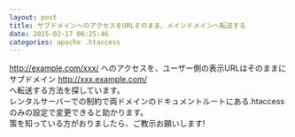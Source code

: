 ```yaml
---
layout: post
title: サブドメインへのアクセスをURLそのまま、メインドメインへ転送する
date: 2015-02-17 06:25:46
categories: apache .htaccess
---
```

<p><a href="http://example.com/xxx/" rel="nofollow">http://example.com/xxx/</a> へのアクセスを、ユーザー側の表示URLはそのままにサブドメイン <a href="http://xxx.example.com/" rel="nofollow">http://xxx.example.com/</a><br>
へ転送する方法を探しています。<br>
レンタルサーバーでの制約で両ドメインのドキュメントルートにある.htaccessのみの設定で変更できると助かります。<br>
策を知っている方がおりましたら、ご教示お願いします!</p>
